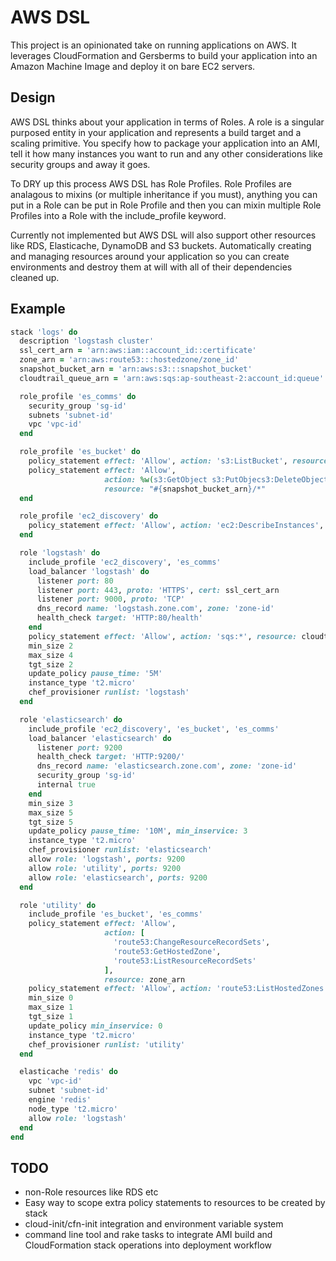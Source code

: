 AWS DSL
======

This project is an opinionated take on running applications on AWS.
It leverages CloudFormation and Gersberms to build your application into an Amazon Machine Image and deploy it on bare EC2 servers.

Design
------

AWS DSL thinks about your application in terms of Roles. A role is a singular purposed entity in your application and represents a build target and a scaling primitive.
You specify how to package your application into an AMI, tell it how many instances you want to run and any other considerations like security groups and away it goes.

To DRY up this process AWS DSL has Role Profiles. Role Profiles are analagous to mixins (or multiple inheritance if you must), anything you can put in a Role can be put in Role Profile and then you can mixin multiple Role Profiles into a Role with the include_profile keyword.

Currently not implemented but AWS DSL will also support other resources like RDS, Elasticache, DynamoDB and S3 buckets. Automatically creating and managing resources around your application so you can create environments and destroy them at will with all of their dependencies cleaned up.

Example
-------

```ruby
stack 'logs' do
  description 'logstash cluster'
  ssl_cert_arn = 'arn:aws:iam::account_id::certificate'
  zone_arn = 'arn:aws:route53:::hostedzone/zone_id'
  snapshot_bucket_arn = 'arn:aws:s3:::snapshot_bucket'
  cloudtrail_queue_arn = 'arn:aws:sqs:ap-southeast-2:account_id:queue'

  role_profile 'es_comms' do
    security_group 'sg-id'
    subnets 'subnet-id'
    vpc 'vpc-id'
  end

  role_profile 'es_bucket' do
    policy_statement effect: 'Allow', action: 's3:ListBucket', resource: snapshot_bucket_arn
    policy_statement effect: 'Allow',
                     action: %w(s3:GetObject s3:PutObjecs3:DeleteObject s3:DeleteObject),
                     resource: "#{snapshot_bucket_arn}/*"
  end

  role_profile 'ec2_discovery' do
    policy_statement effect: 'Allow', action: 'ec2:DescribeInstances', resource: '*'
  end

  role 'logstash' do
    include_profile 'ec2_discovery', 'es_comms'
    load_balancer 'logstash' do
      listener port: 80
      listener port: 443, proto: 'HTTPS', cert: ssl_cert_arn
      listener port: 9000, proto: 'TCP'
      dns_record name: 'logstash.zone.com', zone: 'zone-id'
      health_check target: 'HTTP:80/health'
    end
    policy_statement effect: 'Allow', action: 'sqs:*', resource: cloudtrail_queue_arn
    min_size 2
    max_size 4
    tgt_size 2
    update_policy pause_time: '5M'
    instance_type 't2.micro'
    chef_provisioner runlist: 'logstash'
  end

  role 'elasticsearch' do
    include_profile 'ec2_discovery', 'es_bucket', 'es_comms'
    load_balancer 'elasticsearch' do
      listener port: 9200
      health_check target: 'HTTP:9200/'
      dns_record name: 'elasticsearch.zone.com', zone: 'zone-id'
      security_group 'sg-id'
      internal true
    end
    min_size 3
    max_size 5
    tgt_size 5
    update_policy pause_time: '10M', min_inservice: 3
    instance_type 't2.micro'
    chef_provisioner runlist: 'elasticsearch'
    allow role: 'logstash', ports: 9200
    allow role: 'utility', ports: 9200
    allow role: 'elasticsearch', ports: 9200
  end

  role 'utility' do
    include_profile 'es_bucket', 'es_comms'
    policy_statement effect: 'Allow',
                     action: [
                       'route53:ChangeResourceRecordSets',
                       'route53:GetHostedZone',
                       'route53:ListResourceRecordSets'
                     ],
                     resource: zone_arn
    policy_statement effect: 'Allow', action: 'route53:ListHostedZones', resource: '*'
    min_size 0
    max_size 1
    tgt_size 1
    update_policy min_inservice: 0
    instance_type 't2.micro'
    chef_provisioner runlist: 'utility'
  end

  elasticache 'redis' do
    vpc 'vpc-id'
    subnet 'subnet-id'
    engine 'redis'
    node_type 't2.micro'
    allow role: 'logstash'
  end
end
```

TODO
----

* non-Role resources like RDS etc
* Easy way to scope extra policy statements to resources to be created by stack
* cloud-init/cfn-init integration and environment variable system
* command line tool and rake tasks to integrate AMI build and CloudFormation stack operations into deployment workflow
